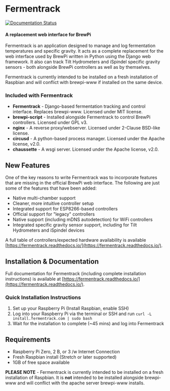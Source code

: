 # Fermentrack

[![Documentation Status](https://readthedocs.org/projects/fermentrack/badge/?version=master)](http://fermentrack.readthedocs.io/en/master/?badge=master)
                
#### A replacement web interface for BrewPi

Fermentrack is an application designed to manage and log fermentation temperatures and specific gravity. It acts as a complete replacement for the web interface used by BrewPi written in Python using the Django web framework. It also can track Tilt Hydrometers and iSpindel specific gravity sensors - both alongside BrewPi controllers as well as by themselves.

Fermentrack is currently intended to be installed on a fresh installation of Raspbian and will conflict with brewpi-www if installed on the same device. 


### Included with Fermentrack

* **Fermentrack** - Django-based fermentation tracking and control interface. Replaces brewpi-www. Licensed under MIT license.
* **brewpi-script** - Installed alongside Fermentrack to control BrewPi controllers. Licensed under GPL v3.
* **nginx** - A reverse proxy/webserver. Licensed under 2-Clause BSD-like license.
* **circusd** - A python-based process manager. Licensed under the Apache license, v2.0.
* **chaussette** - A wsgi server. Licensed under the Apache license, v2.0.

## New Features

One of the key reasons to write Fermentrack was to incorporate features that are missing in the official BrewPi web interface. The following are just some of the features that have been added:

* Native multi-chamber support
* Cleaner, more intuitive controller setup
* Integrated support for ESP8266-based controllers
* Official support for "legacy" controllers
* Native support (including mDNS autodetection) for WiFi controllers
* Integrated specific gravity sensor support, including for Tilt Hydrometers and iSpindel devices

A full table of controllers/expected hardware availability is available [https://fermentrack.readthedocs.io/](https://fermentrack.readthedocs.io/).

## Installation & Documentation

Full documentation for Fermentrack (including complete installation instructions) is available at [https://fermentrack.readthedocs.io/](https://fermentrack.readthedocs.io/).

### Quick Installation Instructions

1. Set up your Raspberry Pi (Install Raspbian, enable SSH)
2. Log into your Raspberry Pi via the terminal or SSH and run `curl -L install.fermentrack.com | sudo bash`
3. Wait for the installation to complete (~45 mins) and log into Fermentrack 

## Requirements

* Raspberry Pi Zero, 2 B, or 3 /w Internet Connection
* Fresh Raspbian install (Stretch or later supported)
* 1GB of free space available

**PLEASE NOTE** - Fermentrack is currently intended to be installed on a fresh installation of Raspbian. It is **not** intended to be installed alongside brewpi-www and will conflict with the apache server brewpi-www installs. 

